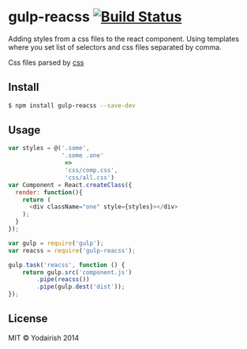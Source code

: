 # gulp-reacss [![Build Status](https://travis-ci.org/yodairish/gulp-reacss.svg?branch=master)](https://travis-ci.org/yodairish/gulp-reacss)

Adding styles from a css files to the react component.
Using templates where you set list of selectors and css files separated by comma.

Css files parsed by [css](https://github.com/reworkcss/css)


## Install

```sh
$ npm install gulp-reacss --save-dev
```

## Usage

```js
var styles = @('.some',
               '.some .one'
                =>
                'css/comp.css',
                'css/all.css')
var Component = React.createClass({
  render: function(){
    return (
      <div className="one" style={styles}></div>
    );
  }
});
```

```js
var gulp = require('gulp');
var reacss = require('gulp-reacss');

gulp.task('reacss', function () {
	return gulp.src('component.js')
		.pipe(reacss())
		.pipe(gulp.dest('dist'));
});
```

## License

MIT © Yodairish 2014

